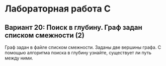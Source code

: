 # Лабораторная работа C
## Вариант 20: Поиск в глубину. Граф задан списком смежности (2)
Граф задан в файле списком смежности. Заданы две вершины графа. С помощью алгоритма поиска в глубину узнайте, существует ли путь между ними.